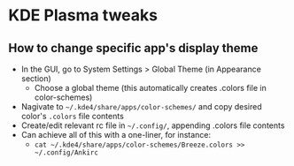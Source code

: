 # KDE Plasma tweaks

## How to change specific app's display theme
- In the GUI, go to System Settings > Global Theme (in Appearance section)
    - Choose a global theme (this automatically creates .colors file in color-schemes)
- Nagivate to `~/.kde4/share/apps/color-schemes/` and copy desired color's `.colors` file contents
- Create/edit relevant rc file in `~/.config/`, appending .colors file contents
- Can achieve all of this with a one-liner, for instance:
  - `cat ~/.kde4/share/apps/color-schemes/Breeze.colors >> ~/.config/Ankirc`
